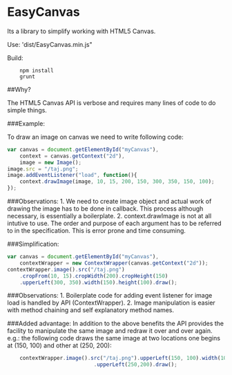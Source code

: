 EasyCanvas
=============

Its a library to simplify working with HTML5 Canvas.

Use: 'dist/EasyCanvas.min.js"

Build: 
```	
	npm install
	grunt
```

##Why?

The HTML5 Canvas API is verbose and requires many lines of code to do simple things.

###Example:

To draw an image on canvas we need to write following code:

```JavaScript
var canvas = document.getElementById("myCanvas"),
	context = canvas.getContext("2d"),
	image = new Image();
image.src = "/taj.png";
image.addEventListener("load", function(){
	context.drawImage(image, 10, 15, 200, 150, 300, 350, 150, 100);
});
```

###Observations:
	1. We need to create image object and actual work of drawing the image has to be done in callback.
	This process although necessary, is essentially a boilerplate.
	2. context.drawImage is not at all intutive to use.
	The order and purpose of each argument has to be referred to in the specification.
	This is error prone and time consuming.

###Simplification:

```JavaScript
var canvas = document.getElementById("myCanvas"),
    contextWrapper = new ContextWrapper(canvas.getContext("2d"));
contextWrapper.image().src("/taj.png")
	.cropFrom(10, 15).cropWidth(200).cropHeight(150)
	.upperLeft(300, 350).width(150).height(100).draw();
```

###Observations:
	1. Boilerplate code for adding event listener for image load is handled by API (ContextWrapper).
	2. Image manipulation is easier with method chaining and self explanatory method names.

###Added advantage:
	In addition to the above benefits the API provides the facility to 
	manipulate the same image and redraw it over and over again. 
	e.g.: the following code draws the same image at two locations one begins at (150, 100) and other at (250, 200):
```JavaScript
	contextWrapper.image().src("/taj.png").upperLeft(150, 100).width(100).height(100).draw()
	                        .upperLeft(250,200).draw();

```
